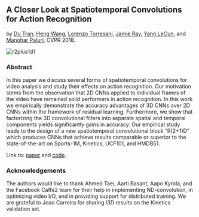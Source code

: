 ## A Closer Look at Spatiotemporal Convolutions for Action Recognition
by [Du Tran](http://www.cs.dartmouth.edu/~dutran), [Heng Wang](http://lear.inrialpes.fr/people/wang/), [Lorenzo Torresani](http://www.cs.dartmouth.edu/~lorenzo), [Jamie Ray](https://research.fb.com/people/ray-jamie), [Yann LeCun](http://yann.lecun.com/), and [Manohar Paluri](https://research.fb.com/people/paluri-manohar), CVPR 2018.

![r2plus1d1](https://raw.githubusercontent.com/dutran/R2Plus1D/master/r2plus1d.png)

### Abstract
In this paper we discuss several forms of spatiotemporal convolutions for  video analysis and  study their effects  on
action recognition. Our motivation stems from the observation that 2D CNNs applied to individual frames of the video
have remained solid performers in action recognition. In this work we empirically demonstrate the accuracy advantages of 3D CNNs over 2D CNNs within the framework of residual learning.  Furthermore,  we show that factorizing the 3D convolutional filters into separate spatial and temporal components yields significantly gains in accuracy.  Our empirical study leads to the design of a new spatiotemporal convolutional block “R(2+1)D” which produces CNNs that
achieve results comparable or superior to the state-of-the-art on Sports-1M, Kinetics, UCF101, and HMDB51.

Link to: [paper](https://128.84.21.199/pdf/1711.11248.pdf) and [code](https://github.com/facebookresearch/R2Plus1D).

### Acknowledgements
The authors would like to thank Ahmed Taei, Aarti Basant, Aapo Kyrola, and the Facebook Caffe2 team for their help in implementing ND-convolution, in optimizing video I/O, and in providing support for distributed training. We are grateful to Joao Carreira for sharing I3D results on the Kinetics validation set.
